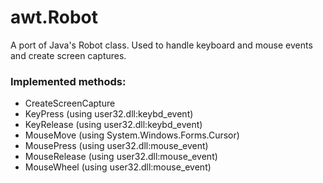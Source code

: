 # awt.Robot

A port of Java's Robot class.
Used to handle keyboard and mouse events and create screen captures.

### Implemented methods:
- CreateScreenCapture
- KeyPress (using user32.dll:keybd_event)
- KeyRelease (using user32.dll:keybd_event)
- MouseMove (using System.Windows.Forms.Cursor)
- MousePress (using user32.dll:mouse_event)
- MouseRelease (using user32.dll:mouse_event)
- MouseWheel (using user32.dll:mouse_event)
